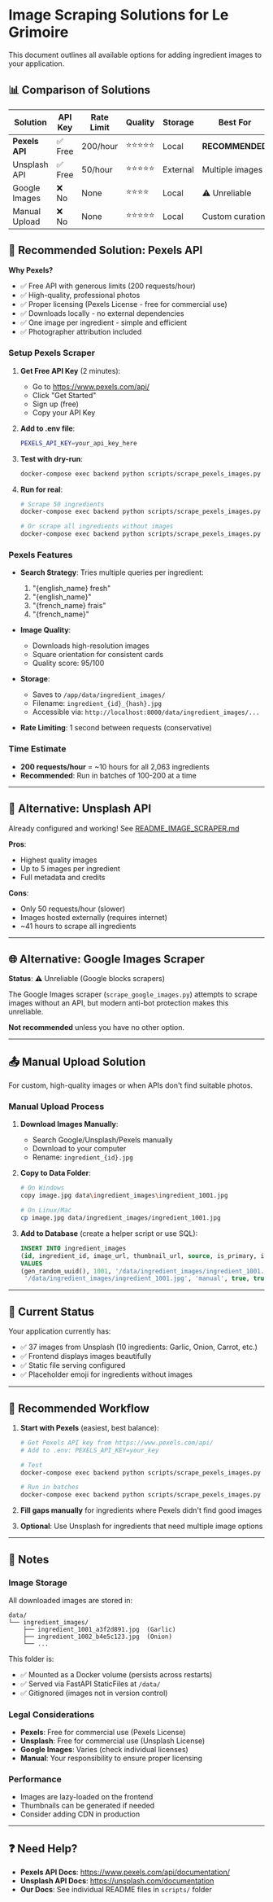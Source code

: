 # Image Scraping Solutions for Le Grimoire

This document outlines all available options for adding ingredient images to your application.

## 📊 Comparison of Solutions

| Solution | API Key | Rate Limit | Quality | Storage | Best For |
|----------|---------|------------|---------|---------|----------|
| **Pexels API** | ✅ Free | 200/hour | ⭐⭐⭐⭐⭐ | Local | **RECOMMENDED** |
| Unsplash API | ✅ Free | 50/hour | ⭐⭐⭐⭐⭐ | External | Multiple images |
| Google Images | ❌ No | None | ⭐⭐⭐⭐ | Local | ⚠️ Unreliable |
| Manual Upload | ❌ No | None | ⭐⭐⭐⭐⭐ | Local | Custom curation |

## 🎯 Recommended Solution: Pexels API

**Why Pexels?**
- ✅ Free API with generous limits (200 requests/hour)
- ✅ High-quality, professional photos
- ✅ Proper licensing (Pexels License - free for commercial use)
- ✅ Downloads locally - no external dependencies
- ✅ One image per ingredient - simple and efficient
- ✅ Photographer attribution included

### Setup Pexels Scraper

1. **Get Free API Key** (2 minutes):
   - Go to https://www.pexels.com/api/
   - Click "Get Started"
   - Sign up (free)
   - Copy your API Key

2. **Add to .env file**:
   ```bash
   PEXELS_API_KEY=your_api_key_here
   ```

3. **Test with dry-run**:
   ```bash
   docker-compose exec backend python scripts/scrape_pexels_images.py --limit 10 --dry-run
   ```

4. **Run for real**:
   ```bash
   # Scrape 50 ingredients
   docker-compose exec backend python scripts/scrape_pexels_images.py --limit 50
   
   # Or scrape all ingredients without images
   docker-compose exec backend python scripts/scrape_pexels_images.py
   ```

### Pexels Features

- **Search Strategy**: Tries multiple queries per ingredient:
  1. "{english_name} fresh"
  2. "{english_name}"
  3. "{french_name} frais"
  4. "{french_name}"

- **Image Quality**: 
  - Downloads high-resolution images
  - Square orientation for consistent cards
  - Quality score: 95/100

- **Storage**: 
  - Saves to `/app/data/ingredient_images/`
  - Filename: `ingredient_{id}_{hash}.jpg`
  - Accessible via: `http://localhost:8000/data/ingredient_images/...`

- **Rate Limiting**: 1 second between requests (conservative)

### Time Estimate

- **200 requests/hour** = ~10 hours for all 2,063 ingredients
- **Recommended**: Run in batches of 100-200 at a time

---

## 🔄 Alternative: Unsplash API

Already configured and working! See [README_IMAGE_SCRAPER.md](./README_IMAGE_SCRAPER.md)

**Pros**:
- Highest quality images
- Up to 5 images per ingredient
- Full metadata and credits

**Cons**:
- Only 50 requests/hour (slower)
- Images hosted externally (requires internet)
- ~41 hours to scrape all ingredients

---

## 🌐 Alternative: Google Images Scraper

**Status**: ⚠️ Unreliable (Google blocks scrapers)

The Google Images scraper (`scrape_google_images.py`) attempts to scrape images without an API, but modern anti-bot protection makes this unreliable.

**Not recommended** unless you have no other option.

---

## 📤 Manual Upload Solution

For custom, high-quality images or when APIs don't find suitable photos.

### Manual Upload Process

1. **Download Images Manually**:
   - Search Google/Unsplash/Pexels manually
   - Download to your computer
   - Rename: `ingredient_{id}.jpg`

2. **Copy to Data Folder**:
   ```bash
   # On Windows
   copy image.jpg data\ingredient_images\ingredient_1001.jpg
   
   # On Linux/Mac
   cp image.jpg data/ingredient_images/ingredient_1001.jpg
   ```

3. **Add to Database** (create a helper script or use SQL):
   ```sql
   INSERT INTO ingredient_images 
   (id, ingredient_id, image_url, thumbnail_url, source, is_primary, is_approved, alt_text)
   VALUES 
   (gen_random_uuid(), 1001, '/data/ingredient_images/ingredient_1001.jpg', 
    '/data/ingredient_images/ingredient_1001.jpg', 'manual', true, true, 'Garlic - Ail');
   ```

---

## 🎨 Current Status

Your application currently has:
- ✅ 37 images from Unsplash (10 ingredients: Garlic, Onion, Carrot, etc.)
- ✅ Frontend displays images beautifully
- ✅ Static file serving configured
- ✅ Placeholder emoji for ingredients without images

---

## 🚀 Recommended Workflow

1. **Start with Pexels** (easiest, best balance):
   ```bash
   # Get Pexels API key from https://www.pexels.com/api/
   # Add to .env: PEXELS_API_KEY=your_key
   
   # Test
   docker-compose exec backend python scripts/scrape_pexels_images.py --limit 10 --dry-run
   
   # Run in batches
   docker-compose exec backend python scripts/scrape_pexels_images.py --limit 200
   ```

2. **Fill gaps manually** for ingredients where Pexels didn't find good images

3. **Optional**: Use Unsplash for ingredients that need multiple image options

---

## 📝 Notes

### Image Storage

All downloaded images are stored in:
```
data/
└── ingredient_images/
    ├── ingredient_1001_a3f2d891.jpg  (Garlic)
    ├── ingredient_1002_b4e5c123.jpg  (Onion)
    └── ...
```

This folder is:
- ✅ Mounted as a Docker volume (persists across restarts)
- ✅ Served via FastAPI StaticFiles at `/data/`
- ✅ Gitignored (images not in version control)

### Legal Considerations

- **Pexels**: Free for commercial use (Pexels License)
- **Unsplash**: Free for commercial use (Unsplash License)
- **Google Images**: Varies (check individual licenses)
- **Manual**: Your responsibility to ensure proper licensing

### Performance

- Images are lazy-loaded on the frontend
- Thumbnails can be generated if needed
- Consider adding CDN in production

---

## ❓ Need Help?

- **Pexels API Docs**: https://www.pexels.com/api/documentation/
- **Unsplash API Docs**: https://unsplash.com/documentation
- **Our Docs**: See individual README files in `scripts/` folder
